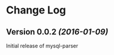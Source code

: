 Change Log
==========

Version 0.0.2 *(2016-01-09)*
----------------------------

Initial release of mysql-parser
